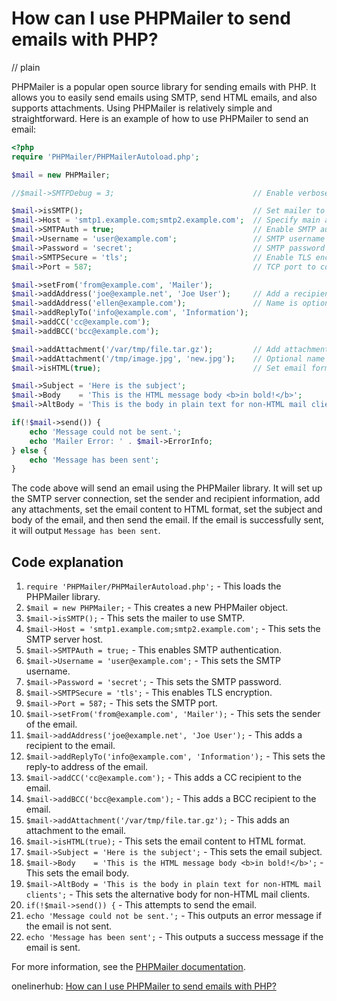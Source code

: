 # How can I use PHPMailer to send emails with PHP?
// plain

PHPMailer is a popular open source library for sending emails with PHP. It allows you to easily send emails using SMTP, send HTML emails, and also supports attachments. Using PHPMailer is relatively simple and straightforward. Here is an example of how to use PHPMailer to send an email:

```php
<?php
require 'PHPMailer/PHPMailerAutoload.php';

$mail = new PHPMailer;

//$mail->SMTPDebug = 3;                               // Enable verbose debug output

$mail->isSMTP();                                      // Set mailer to use SMTP
$mail->Host = 'smtp1.example.com;smtp2.example.com';  // Specify main and backup SMTP servers
$mail->SMTPAuth = true;                               // Enable SMTP authentication
$mail->Username = 'user@example.com';                 // SMTP username
$mail->Password = 'secret';                           // SMTP password
$mail->SMTPSecure = 'tls';                            // Enable TLS encryption, `ssl` also accepted
$mail->Port = 587;                                    // TCP port to connect to

$mail->setFrom('from@example.com', 'Mailer');
$mail->addAddress('joe@example.net', 'Joe User');     // Add a recipient
$mail->addAddress('ellen@example.com');               // Name is optional
$mail->addReplyTo('info@example.com', 'Information');
$mail->addCC('cc@example.com');
$mail->addBCC('bcc@example.com');

$mail->addAttachment('/var/tmp/file.tar.gz');         // Add attachments
$mail->addAttachment('/tmp/image.jpg', 'new.jpg');    // Optional name
$mail->isHTML(true);                                  // Set email format to HTML

$mail->Subject = 'Here is the subject';
$mail->Body    = 'This is the HTML message body <b>in bold!</b>';
$mail->AltBody = 'This is the body in plain text for non-HTML mail clients';

if(!$mail->send()) {
    echo 'Message could not be sent.';
    echo 'Mailer Error: ' . $mail->ErrorInfo;
} else {
    echo 'Message has been sent';
}
```

The code above will send an email using the PHPMailer library. It will set up the SMTP server connection, set the sender and recipient information, add any attachments, set the email content to HTML format, set the subject and body of the email, and then send the email. If the email is successfully sent, it will output `Message has been sent`.

## Code explanation


1. `require 'PHPMailer/PHPMailerAutoload.php';` - This loads the PHPMailer library.
2. `$mail = new PHPMailer;` - This creates a new PHPMailer object.
3. `$mail->isSMTP();` - This sets the mailer to use SMTP.
4. `$mail->Host = 'smtp1.example.com;smtp2.example.com';` - This sets the SMTP server host.
5. `$mail->SMTPAuth = true;` - This enables SMTP authentication.
6. `$mail->Username = 'user@example.com';` - This sets the SMTP username.
7. `$mail->Password = 'secret';` - This sets the SMTP password.
8. `$mail->SMTPSecure = 'tls';` - This enables TLS encryption.
9. `$mail->Port = 587;` - This sets the SMTP port.
10. `$mail->setFrom('from@example.com', 'Mailer');` - This sets the sender of the email.
11. `$mail->addAddress('joe@example.net', 'Joe User');` - This adds a recipient to the email.
12. `$mail->addReplyTo('info@example.com', 'Information');` - This sets the reply-to address of the email.
13. `$mail->addCC('cc@example.com');` - This adds a CC recipient to the email.
14. `$mail->addBCC('bcc@example.com');` - This adds a BCC recipient to the email.
15. `$mail->addAttachment('/var/tmp/file.tar.gz');` - This adds an attachment to the email.
16. `$mail->isHTML(true);` - This sets the email content to HTML format.
17. `$mail->Subject = 'Here is the subject';` - This sets the email subject.
18. `$mail->Body    = 'This is the HTML message body <b>in bold!</b>';` - This sets the email body.
19. `$mail->AltBody = 'This is the body in plain text for non-HTML mail clients';` - This sets the alternative body for non-HTML mail clients.
20. `if(!$mail->send()) {` - This attempts to send the email.
21. `echo 'Message could not be sent.';` - This outputs an error message if the email is not sent.
22. `echo 'Message has been sent';` - This outputs a success message if the email is sent.

For more information, see the [PHPMailer documentation](https://github.com/PHPMailer/PHPMailer).

onelinerhub: [How can I use PHPMailer to send emails with PHP?](https://onelinerhub.com/phpmailer/how-can-i-use-phpmailer-to-send-emails-with-php)